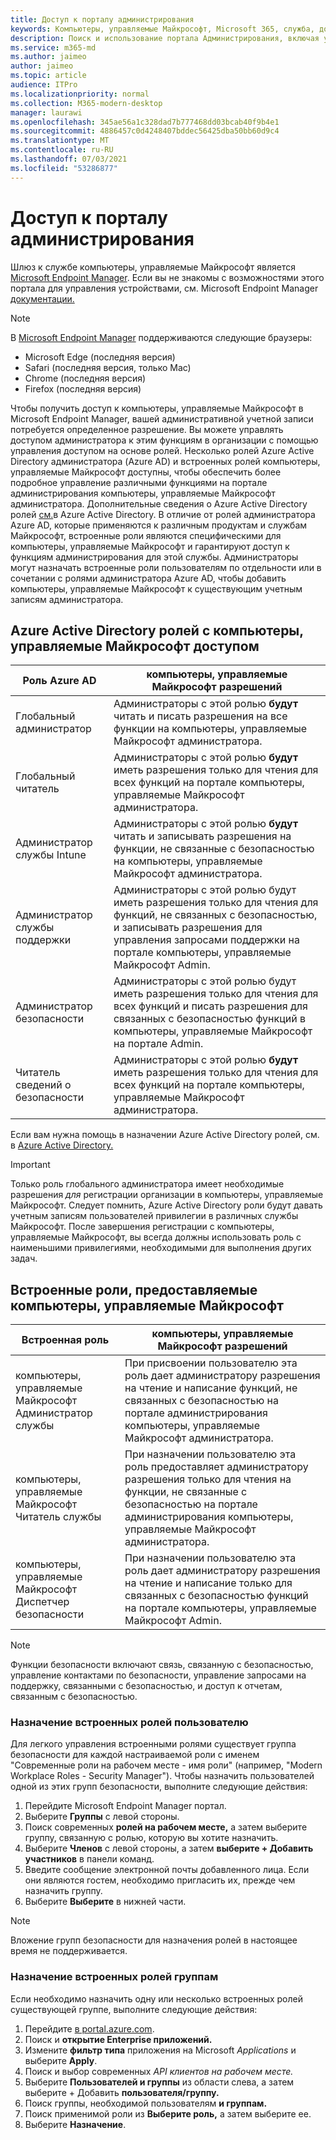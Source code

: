 ```yaml
---
title: Доступ к порталу администрирования
keywords: Компьютеры, управляемые Майкрософт, Microsoft 365, служба, документация
description: Поиск и использование портала Администрирования, включая управление доступом к нему.
ms.service: m365-md
ms.author: jaimeo
author: jaimeo
ms.topic: article
audience: ITPro
ms.localizationpriority: normal
ms.collection: M365-modern-desktop
manager: laurawi
ms.openlocfilehash: 345ae56a1c328dad7b777468dd03bcab40f9b4e1
ms.sourcegitcommit: 4886457c0d4248407bddec56425dba50bb60d9c4
ms.translationtype: MT
ms.contentlocale: ru-RU
ms.lasthandoff: 07/03/2021
ms.locfileid: "53286877"
---
```

# <a name="access-the-admin-portal"></a>Доступ к порталу администрирования

Шлюз к службе компьютеры, управляемые Майкрософт является [Microsoft Endpoint Manager](https://endpoint.microsoft.com/). Если вы не знакомы с возможностями этого портала для управления устройствами, см. Microsoft Endpoint Manager [документации.](/mem/)

> [!NOTE]
> В [Microsoft Endpoint Manager](https://endpoint.microsoft.com/) поддерживаются следующие браузеры:
> - Microsoft Edge (последняя версия)
> - Safari (последняя версия, только Mac)
> - Chrome (последняя версия)
> - Firefox (последняя версия)

Чтобы получить доступ к компьютеры, управляемые Майкрософт в Microsoft Endpoint Manager, вашей административной учетной записи потребуется определенное разрешение. Вы можете управлять доступом администратора к этим функциям в организации с помощью управления доступом на основе ролей. Несколько ролей Azure Active Directory администратора (Azure AD) и встроенных ролей компьютеры, управляемые Майкрософт доступны, чтобы обеспечить более подробное управление различными функциями на портале администрирования компьютеры, управляемые Майкрософт администратора. Дополнительные сведения о Azure Active Directory ролей [см.](/azure/active-directory/users-groups-roles/directory-assign-admin-roles)в Azure Active Directory. В отличие от ролей администратора Azure AD, которые применяются к различным продуктам и службам Майкрософт, встроенные роли являются специфическими для компьютеры, управляемые Майкрософт и гарантируют доступ к функциям администрирования для этой службы. Администраторы могут назначать встроенные роли пользователям по отдельности или в сочетании с ролями администратора Azure AD, чтобы добавить компьютеры, управляемые Майкрософт к существующим учетным записям администратора.

## <a name="azure-active-directory-roles-with-microsoft-managed-desktop-access"></a>Azure Active Directory ролей с компьютеры, управляемые Майкрософт доступом

|Роль Azure AD  |компьютеры, управляемые Майкрософт разрешений  |
|---------|---------|
|Глобальный администратор     | Администраторы с этой ролью **будут** читать и писать разрешения на все функции на компьютеры, управляемые Майкрософт администратора.         |
|Глобальный читатель     | Администраторы с этой ролью **будут** иметь разрешения только для чтения для всех функций на портале компьютеры, управляемые Майкрософт администратора.         |
|Администратор службы Intune     |  Администраторы с этой ролью **будут** читать и записывать разрешения на функции, не связанные с безопасностью на компьютеры, управляемые Майкрософт администратора.       |
|Администратор службы поддержки     | Администраторы с этой  ролью будут иметь разрешения только для  чтения для функций, не связанных с безопасностью, и записывать разрешения для управления запросами поддержки на портале компьютеры, управляемые Майкрософт Admin.         |
|Администратор безопасности | Администраторы с этой  ролью будут иметь разрешения  только для чтения для всех функций и писать разрешения для связанных с безопасностью функций в компьютеры, управляемые Майкрософт на портале Admin. |
|Читатель сведений о безопасности |Администраторы с этой ролью **будут** иметь разрешения только для чтения для всех функций на портале компьютеры, управляемые Майкрософт администратора.|

Если вам нужна помощь в назначении Azure Active Directory ролей, см. в [Azure Active Directory.](/azure/active-directory/users-groups-roles/directory-assign-admin-roles)

> [!IMPORTANT]
> Только роль глобального администратора имеет необходимые разрешения *для* регистрации организации в компьютеры, управляемые Майкрософт. Следует помнить, Azure Active Directory роли будут давать учетным записям пользователей привилегии в различных службы Майкрософт. После завершения регистрации с компьютеры, управляемые Майкрософт, вы всегда должны  использовать роль с наименьшими привилегиями, необходимыми для выполнения других задач.

## <a name="built-in-roles-provided-by-microsoft-managed-desktop"></a>Встроенные роли, предоставляемые компьютеры, управляемые Майкрософт


|Встроенная роль  |компьютеры, управляемые Майкрософт разрешений  |
|---------|---------|
|компьютеры, управляемые Майкрософт Администратор службы  | При присвоении пользователю эта роль  дает администратору разрешения на чтение и написание функций, не связанных с безопасностью на портале администрирования компьютеры, управляемые Майкрософт администратора.  |
|компьютеры, управляемые Майкрософт Читатель службы | При назначении пользователю эта роль  предоставляет администратору разрешения только для чтения на функции, не связанные с безопасностью на портале администрирования компьютеры, управляемые Майкрософт администратора. |
|компьютеры, управляемые Майкрософт Диспетчер безопасности |При назначении пользователю эта роль  дает администратору разрешения на чтение и написание только для связанных с безопасностью функций на портале компьютеры, управляемые Майкрософт Admin.   |

> [!NOTE]
> Функции безопасности включают связь, связанную с безопасностью, управление контактами по безопасности, управление запросами на поддержку, связанными с безопасностью, и доступ к отчетам, связанным с безопасностью. 

### <a name="assigning-built-in-roles-to-user"></a>Назначение встроенных ролей пользователю

Для легкого управления встроенными ролями существует группа безопасности для каждой настраиваемой роли с именем "Современные роли на рабочем месте _-_ имя роли" (например, "Modern Workplace Roles - Security Manager"). Чтобы назначить пользователей одной из этих групп безопасности, выполните следующие действия:
1. Перейдите Microsoft Endpoint Manager портал.
2. Выберите **Группы** с левой стороны.
3. Поиск современных **ролей на рабочем месте,** а затем выберите группу, связанную с ролью, которую вы хотите назначить. 
4. Выберите **Членов** с левой стороны, а затем **выберите + Добавить участников** в панели команд.
5. Введите сообщение электронной почты добавленного лица. Если они являются гостем, необходимо пригласить их, прежде чем назначить группу.
6. Выберите **Выберите** в нижней части.

> [!NOTE]
> Вложение групп безопасности для назначения ролей в настоящее время не поддерживается. 

### <a name="assigning-built-in-roles-to-groups"></a>Назначение встроенных ролей группам

Если необходимо назначить одну или несколько встроенных ролей существующей группе, выполните следующие действия:

1. Перейдите [в portal.azure.com](https://portal.azure.com/).
2. Поиск и **открытие Enterprise приложений.**
3. Измените **фильтр типа** приложения на Microsoft _Applications_ и выберите **Apply**.
4. Поиск и выбор современных _API клиентов на рабочем месте._
5. Выберите **Пользователей и группы** из области слева, а затем выберите + Добавить **пользователя/группу.**
6. Поиск группы, необходимой пользователям **и группам.**
7. Поиск применимой роли из **Выберите роль,** а затем выберите ее.
8. Выберите **Назначение**.

